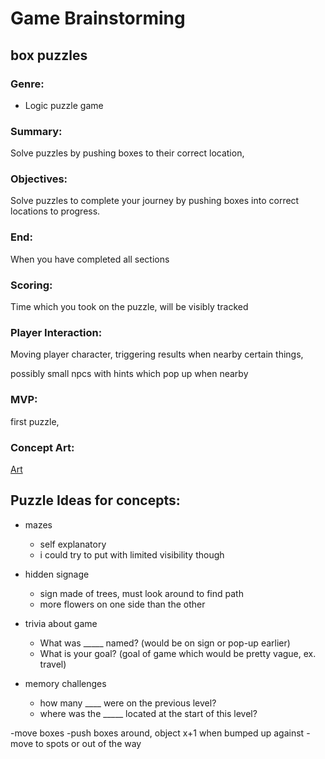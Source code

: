 # Game Brainstorming 

## box puzzles

### Genre:
- Logic puzzle game

### Summary:
Solve puzzles by pushing boxes to their correct location,

### Objectives:
Solve puzzles to complete your journey by pushing boxes into correct locations to progress.

### End:
When you have completed all sections

### Scoring:
Time which you took on the puzzle, will be visibly tracked 

### Player Interaction:

Moving player character, triggering results when nearby certain things, 

possibly small npcs with hints which pop up when nearby

### MVP:

first puzzle, 

### Concept Art:
[Art](conceptArt.html)


## Puzzle Ideas for concepts:

- mazes
	- self explanatory
	- i could try to put with limited visibility though

- hidden signage
	- sign made of trees, must look around to find path
	- more flowers on one side than the other

- trivia about game
	- What was _____ named? (would be on sign or pop-up earlier)
	- What is your goal? (goal of game which would be pretty vague, ex. travel)

- memory challenges
	- how many ____ were on the previous level?
	- where was the _____ located at the start of this level?

-move boxes
	-push boxes around, object x+1 when bumped up against
	-move to spots or out of the way
